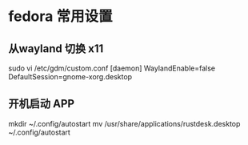 # fedora 常用设置

## 从wayland 切换 x11
sudo vi /etc/gdm/custom.conf
[daemon]
WaylandEnable=false
DefaultSession=gnome-xorg.desktop

## 开机启动 APP
mkdir ~/.config/autostart
mv /usr/share/applications/rustdesk.desktop ~/.config/autostart
